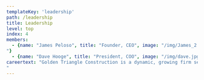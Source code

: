 ```yaml
---
templateKey: 'leadership'
path: /leadership
title: Leadership
level: top
index: 4
members:
  - {name: "James Peloso", title: "Founder, CEO", image: "/img/James_2.jpg", description: "Since founding Golden Triangle Construction Management Inc. in 2002, acting president James brings over three decades of construction industry and land development expertise to Golden Triangle. Having served as Director of Planning and Facilities for a school division, a Vice-President of a subcontracting company, and managing a general contracting firm, James has extensive hands-on experience in institutional, commercial, industrial, and multi-family residential construction. Coupled with years working on construction sites, James’s unique and comprehensive skill set equips Golden Triangle with a competitive advantage and project management second to none – from project conception to completion.
"}
  - {name: "Dave Hooge", title: "President, COO", image: "/img/dave.jpg"}
careertext: "Golden Triangle Construction is a dynamic, growing firm serving institutional and commercial markets in Calgary and the surrounding area. We recognize that quality employees are a major asset and key to the successful fulfillment of our mission – and are committed to providing a competitive compensation and benefits package, including a profit-sharing program, and opportunities for advancement. Our corporate culture fosters an energetic, positive and productive work environment. If you are up to the challenge of tackling large and complex projects, we would like to hear from you!
"
---
```

